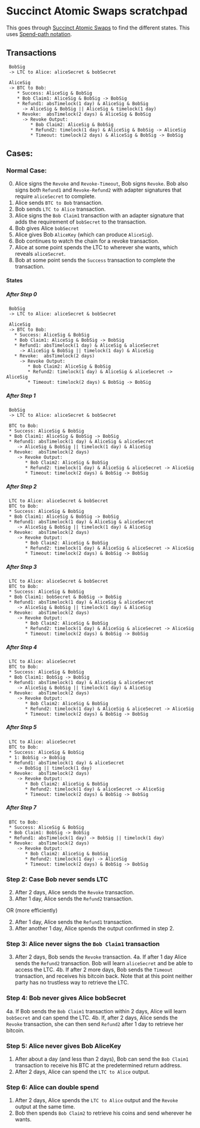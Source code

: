 # Succinct Atomic Swaps scratchpad

This goes through [Succinct Atomic Swaps](https://gist.github.com/RubenSomsen/8853a66a64825716f51b409be528355f#file-succinctatomicswap-svg) to find the different states. This uses [Spend-path notation](https://github.com/fresheneesz/bip-efficient-bitcoin-vaults/blob/main/notation.md).

## Transactions

```
 BobSig 
 -> LTC to Alice: aliceSecret & bobSecret
 
 AliceSig
 -> BTC to Bob: 
    * Success: AliceSig & BobSig
    * Bob Claim1: AliceSig & BobSig -> BobSig
    * Refund1: absTimelock(1 day) & AliceSig & BobSig
      -> AliceSig & BobSig || AliceSig & timelock(1 day)
    * Revoke:  absTimelock(2 days) & AliceSig & BobSig
      -> Revoke Output:
         * Bob Claim2: AliceSig & BobSig
         * Refund2: timelock(1 day) & AliceSig & BobSig -> AliceSig
         * Timeout: timelock(2 days) & AliceSig & BobSig -> BobSig
```

## Cases:

### Normal Case:

0. Alice signs the `Revoke` and `Revoke-Timeout`, Bob signs `Revoke`. Bob also signs both `Refund1` and `Revoke-Refund2` with adapter signatures that require `aliceSecret` to complete.
1. Alice sends `BTC to Bob` transaction.
2. Bob sends `LTC to Alice` transaction.
3. Alice signs the `Bob Claim1` transaction with an adapter signature that adds the requirement of `bobSecret` to the transaction.
4. Bob gives Alice `bobSecret`
5. Alice gives Bob `AliceKey` (which can produce `AliceSig`).
6. Bob continues to watch the chain for a revoke transaction.
7. Alice at some point spends the LTC to wherever she wants, which reveals `aliceSecret`.
8. Bob at some point sends the `Success` transaction to complete the transaction. 

#### States

##### After Step 0

```
 BobSig
 -> LTC to Alice: aliceSecret & bobSecret
 
 AliceSig
 -> BTC to Bob: 
   * Success: AliceSig & BobSig
   * Bob Claim1: AliceSig & BobSig -> BobSig
   * Refund1: absTimelock(1 day) & AliceSig & aliceSecret
     -> AliceSig & BobSig || timelock(1 day) & AliceSig
   * Revoke:  absTimelock(2 days)
     -> Revoke Output:
        * Bob Claim2: AliceSig & BobSig
        * Refund2: timelock(1 day) & AliceSig & aliceSecret -> AliceSig
        * Timeout: timelock(2 days) & BobSig -> BobSig
```

##### After Step 1

```
 BobSig
 -> LTC to Alice: aliceSecret & bobSecret

 BTC to Bob: 
 * Success: AliceSig & BobSig
 * Bob Claim1: AliceSig & BobSig -> BobSig
 * Refund1: absTimelock(1 day) & AliceSig & aliceSecret
    -> AliceSig & BobSig || timelock(1 day) & AliceSig
 * Revoke:  absTimelock(2 days)
    -> Revoke Output:
       * Bob Claim2: AliceSig & BobSig
       * Refund2: timelock(1 day) & AliceSig & aliceSecret -> AliceSig
       * Timeout: timelock(2 days) & BobSig -> BobSig
```

##### After Step 2

```
 LTC to Alice: aliceSecret & bobSecret
 BTC to Bob: 
 * Success: AliceSig & BobSig
 * Bob Claim1: AliceSig & BobSig -> BobSig
 * Refund1: absTimelock(1 day) & AliceSig & aliceSecret
    -> AliceSig & BobSig || timelock(1 day) & AliceSig
 * Revoke:  absTimelock(2 days)
    -> Revoke Output:
       * Bob Claim2: AliceSig & BobSig
       * Refund2: timelock(1 day) & AliceSig & aliceSecret -> AliceSig
       * Timeout: timelock(2 days) & BobSig -> BobSig
```

##### After Step 3

```
 LTC to Alice: aliceSecret & bobSecret
 BTC to Bob: 
 * Success: AliceSig & BobSig
 * Bob Claim1: bobSecret & BobSig -> BobSig
 * Refund1: absTimelock(1 day) & AliceSig & aliceSecret
    -> AliceSig & BobSig || timelock(1 day) & AliceSig
 * Revoke:  absTimelock(2 days)
    -> Revoke Output:
       * Bob Claim2: AliceSig & BobSig
       * Refund2: timelock(1 day) & AliceSig & aliceSecret -> AliceSig
       * Timeout: timelock(2 days) & BobSig -> BobSig
```

##### After Step 4

```
 LTC to Alice: aliceSecret
 BTC to Bob: 
 * Success: AliceSig & BobSig
 * Bob Claim1: BobSig -> BobSig
 * Refund1: absTimelock(1 day) & AliceSig & aliceSecret
    -> AliceSig & BobSig || timelock(1 day) & AliceSig
 * Revoke:  absTimelock(2 days)
    -> Revoke Output:
       * Bob Claim2: AliceSig & BobSig
       * Refund2: timelock(1 day) & AliceSig & aliceSecret -> AliceSig
       * Timeout: timelock(2 days) & BobSig -> BobSig
```

##### After Step 5

```
 LTC to Alice: aliceSecret
 BTC to Bob: 
 * Success: AliceSig & BobSig
 * 1: BobSig -> BobSig
 * Refund1: absTimelock(1 day) & aliceSecret
    -> BobSig || timelock(1 day)
 * Revoke:  absTimelock(2 days)
    -> Revoke Output:
       * Bob Claim2: AliceSig & BobSig
       * Refund2: timelock(1 day) & aliceSecret -> AliceSig
       * Timeout: timelock(2 days) & BobSig -> BobSig
```

##### After Step 7

```
 BTC to Bob: 
 * Success: AliceSig & BobSig
 * Bob Claim1: BobSig -> BobSig
 * Refund1: absTimelock(1 day) -> BobSig || timelock(1 day)
 * Revoke:  absTimelock(2 days)
    -> Revoke Output:
       * Bob Claim2: AliceSig & BobSig
       * Refund2: timelock(1 day) -> AliceSig
       * Timeout: timelock(2 days) & BobSig -> BobSig
```

### Step 2: Case Bob never sends LTC

2. After 2 days, Alice sends the `Revoke` transaction.
3. After 1 day, Alice sends the `Refund2` transaction.

OR (more efficiently)

2. After 1 day, Alice sends the `Refund1` transaction.
3. After another 1 day, Alice spends the output confirmed in step 2.



### Step 3: Alice never signs the `Bob Claim1` transaction

3. After 2 days, Bob sends the `Revoke` transaction.
4a. If after 1 day Alice sends the `Refund2` transaction. Bob will learn `aliceSecret` and be able to access the LTC.
4b. If after 2 more days, Bob sends the `Timeout` transaction, and receives his bitcoin back. Note that at this point neither party has no trustless way to retrieve the LTC.

### Step 4: Bob never gives Alice bobSecret

4a. If Bob sends the `Bob Claim1` transaction within 2 days, Alice will learn `bobSecret` and can spend the LTC.
4b. If, after 2 days, Alice sends the `Revoke` transaction, she can then send `Refund2` after 1 day to retrieve her bitcoin.

### Step 5: Alice never gives Bob AliceKey

1. After about a day (and less than 2 days), Bob can send the `Bob Claim1` transaction to receive his BTC at the predetermined return address.
2. After 2 days, Alice can spend the `LTC to Alice` output.

### Step 6: Alice can double spend

1. After 2 days, Alice spends the `LTC to Alice` output and the `Revoke` output at the same time.
2. Bob then spends `Bob Claim2` to retrieve his coins and send wherever he wants.

